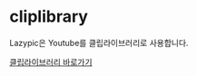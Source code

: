 # cliplibrary
Lazypic은 Youtube를 클립라이브러리로 사용합니다.

[클립라이브러리 바로가기](https://www.youtube.com/channel/UC0L_YtB4PWSkOwp2m9587MA?view_as=subscriber)
